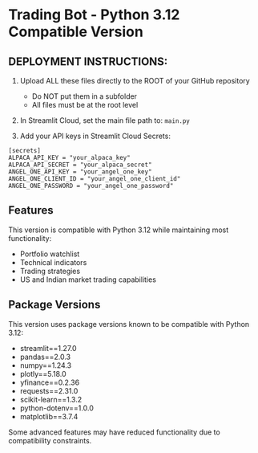 # Trading Bot - Python 3.12 Compatible Version

## DEPLOYMENT INSTRUCTIONS:

1. Upload ALL these files directly to the ROOT of your GitHub repository
   - Do NOT put them in a subfolder
   - All files must be at the root level

2. In Streamlit Cloud, set the main file path to: `main.py`

3. Add your API keys in Streamlit Cloud Secrets:
```
[secrets]
ALPACA_API_KEY = "your_alpaca_key"
ALPACA_API_SECRET = "your_alpaca_secret" 
ANGEL_ONE_API_KEY = "your_angel_one_key"
ANGEL_ONE_CLIENT_ID = "your_angel_one_client_id"
ANGEL_ONE_PASSWORD = "your_angel_one_password"
```

## Features

This version is compatible with Python 3.12 while maintaining most functionality:
- Portfolio watchlist
- Technical indicators
- Trading strategies
- US and Indian market trading capabilities

## Package Versions

This version uses package versions known to be compatible with Python 3.12:
- streamlit==1.27.0
- pandas==2.0.3
- numpy==1.24.3
- plotly==5.18.0
- yfinance==0.2.36
- requests==2.31.0
- scikit-learn==1.3.2
- python-dotenv==1.0.0
- matplotlib==3.7.4

Some advanced features may have reduced functionality due to compatibility constraints.
